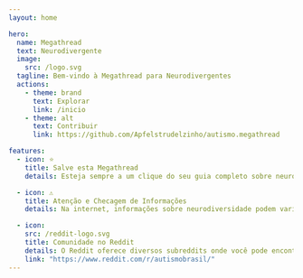 ```yaml
---
layout: home

hero:
  name: Megathread
  text: Neurodivergente
  image:
    src: /logo.svg
  tagline: Bem-vindo à Megathread para Neurodivergentes
  actions:
    - theme: brand
      text: Explorar
      link: /inicio
    - theme: alt
      text: Contribuir
      link: https://github.com/Apfelstrudelzinho/autismo.megathread

features:
  - icon: ⭐
    title: Salve esta Megathread
    details: Esteja sempre a um clique do seu guia completo sobre neurodiversidade. Marque esta página como favorito para um acesso rápido e fácil.

  - icon: ⚠️
    title: Atenção e Checagem de Informações
    details: Na internet, informações sobre neurodiversidade podem variar muito. Mesmo em fontes confiáveis, o conteúdo pode ser atualizado. Sempre verifique e pesquise por si mesmo.

  - icon: 
    src: /reddit-logo.svg
    title: Comunidade no Reddit
    details: O Reddit oferece diversos subreddits onde você pode encontrar discussões, apoio e compartilhar experiências com outras pessoas neurodivergentes.
    link: "https://www.reddit.com/r/autismobrasil/"
---
```


